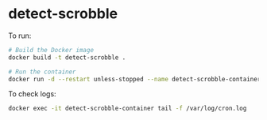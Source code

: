 # detect-scrobble

To run:

```sh
# Build the Docker image
docker build -t detect-scrobble .

# Run the container
docker run -d --restart unless-stopped --name detect-scrobble-container detect-scrobble
```

To check logs:

```sh
docker exec -it detect-scrobble-container tail -f /var/log/cron.log
```
